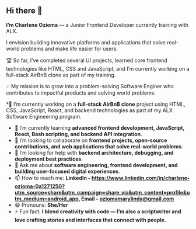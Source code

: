 ## Hi there 👋

**I’m Charlene Ozioma** — a Junior Frontend Developer currently training with ALX.

I envision building innovative platforms and applications that solve real-world problems and make life easier for users.

🏆 So far, I’ve completed several UI projects, learned core frontend technologies like HTML, CSS and JavaScript, and I’m currently working on a full-stack AirBnB clone as part of my training.

💡 My mission is to grow into a problem-solving Software Enginer who contributes to impactful products and solving world problems.


*🔭 I’m currently working on a **full-stack AirBnB clone** project using HTML, CSS, JavaScript, React, and backend technologies as part of my ALX Software Engineering program.
* 🌱 I’m currently learning **advanced frontend development, JavaScript, React, Bash scripting, and backend API integration**.
* 👯 I’m looking to collaborate on **frontend projects, open-source contributions, and web applications that solve real-world problems**.
* 🤔 I’m looking for help with **backend architecture, debugging, and deployment best practices**.
* 💬 Ask me about **software engineering, frontend development, and building user-focused digital experiences**.
* 📫 How to reach me: **LinkedIn - https://www.linkedin.com/in/charlene-ozioma-0a1271250?utm_source=share&utm_campaign=share_via&utm_content=profile&utm_medium=android_app,  Email - oziomamarylinda@gmail.com**
* 😄 Pronouns: **She/Her**
* ⚡ Fun fact: **I blend creativity with code — I’m also a scriptwriter and love crafting stories and interfaces that connect with people.**



